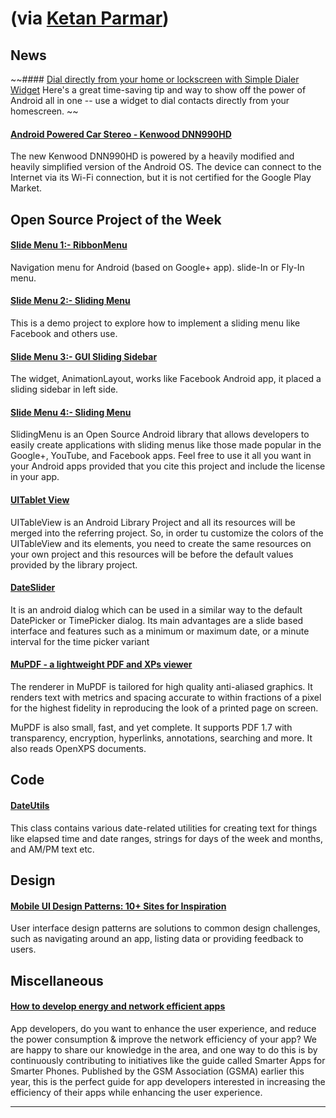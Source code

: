 # (via [Ketan Parmar](http://kpbird.blogspot.in/))

## News

~~#### [Dial directly from your home or lockscreen with Simple Dialer Widget](http://www.androidcentral.com/dial-directly-your-home-or-lockscreen-simple-dialer-widget)
Here's a great time-saving tip and way to show off the power of Android all in one -- use a widget to dial contacts directly from your homescreen.
~~


#### [Android Powered Car Stereo - Kenwood DNN990HD](http://ces.cnet.com/2300-34438_1-10015387.html)
The new Kenwood DNN990HD is powered by a heavily modified and heavily simplified version of the Android OS. The device can connect to the Internet via its Wi-Fi connection, but it is not certified for the Google Play Market.

## Open Source Project of the Week

#### [Slide Menu 1:- RibbonMenu](https://github.com/darvds/RibbonMenu)
Navigation menu for Android (based on Google+ app). slide-In or Fly-In menu.

#### [Slide Menu 2:- Sliding Menu](https://github.com/gitgrimbo/android-sliding-menu-demo)
This is a demo project to explore how to implement a sliding menu like Facebook and others use.

#### [Slide Menu 3:- GUI Sliding Sidebar](https://github.com/walkingice/gui-sliding-sidebar)
The widget, AnimationLayout, works like Facebook Android app, it placed a sliding sidebar in left side.

#### [Slide Menu 4:- Sliding Menu](https://github.com/jfeinstein10/SlidingMenu)
SlidingMenu is an Open Source Android library that allows developers to easily create applications with sliding menus like those made popular in the Google+, YouTube, and Facebook apps. Feel free to use it all you want in your Android apps provided that you cite this project and include the license in your app.

#### [UITablet View](https://github.com/thiagolocatelli/android-uitableview)
UITableView is an Android Library Project and all its resources will be merged into the referring project. So, in order tu customize the colors of the UITableView and its elements, you need to create the same resources on your own project and this resources will be before the default values provided by the library project.
 
#### [DateSlider](https://github.com/bendemboski/DateSlider)
It is an android dialog which can be used in a similar way to the default DatePicker or TimePicker dialog. Its main advantages are a slide based interface and features such as a minimum or maximum date, or a minute interval for the time picker variant 

#### [MuPDF - a lightweight PDF and XPs viewer](http://code.google.com/p/mupdf/)
The renderer in MuPDF is tailored for high quality anti-aliased graphics. It renders text with metrics and spacing accurate to within fractions of a pixel for the highest fidelity in reproducing the look of a printed page on screen.

MuPDF is also small, fast, and yet complete. It supports PDF 1.7 with transparency, encryption, hyperlinks, annotations, searching and more. It also reads OpenXPS documents.

## Code

#### [DateUtils](http://www.senab.co.uk/2013/01/15/snippet-dateutils/)
This class contains various date-related utilities for creating text for things like elapsed time and date ranges, strings for days of the week and months, and AM/PM text etc.

## Design

#### [Mobile UI Design Patterns: 10+ Sites for Inspiration](http://sixrevisions.com/user-interface/mobile-ui-design-patterns-inspiration/)
User interface design patterns are solutions to common design challenges, such as navigating around an app, listing data or providing feedback to users.  

## Miscellaneous

#### [How to develop energy and network efficient apps](http://developer.sonymobile.com/knowledge-base/tutorials/android_tutorial/how-to-develop-energy-and-network-efficient-apps-tutorial/)
App developers, do you want to enhance the user experience, and reduce the power consumption & improve the network efficiency of your app?  We are happy to share our knowledge in the area, and one way to do this is by continuously contributing to initiatives like the guide called Smarter Apps for Smarter Phones. Published by the GSM Association (GSMA) earlier this year, this is the perfect guide for app developers interested in increasing the efficiency of their apps while enhancing the user experience.

----
